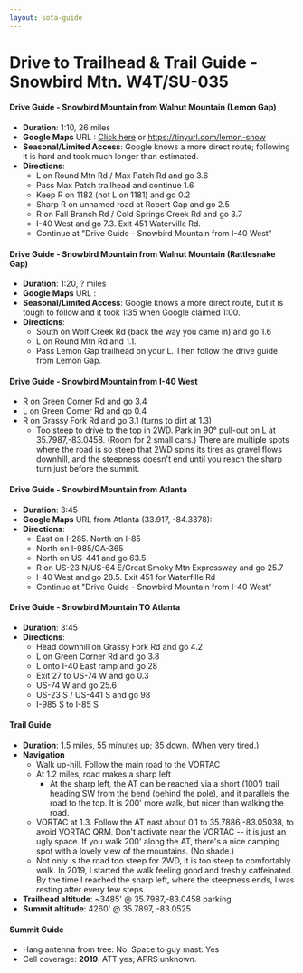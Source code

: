 ```yaml
---
layout: sota-guide
---
```

# Drive to Trailhead & Trail Guide - Snowbird Mtn. W4T/SU-035

#### Drive Guide - Snowbird Mountain from Walnut Mountain (Lemon Gap)

- **Duration**: 1:10, 26 miles
- **Google Maps** URL : [Click here](https://www.google.com/maps/dir/35.82536,+-82.93744/'35.7987,-83.0458'/@35.7927334,-83.0751278,13z/data=!4m15!4m14!1m3!2m2!1d-82.93744!2d35.82536!1m3!2m2!1d-83.0458!2d35.7987!2m3!6e0!7e2!8j1503724320!3e0!5i1) or https://tinyurl.com/lemon-snow
- **Seasonal/Limited Access**: Google knows a more direct route; following it is hard and took much longer than estimated.
- **Directions**:
  - L on Round Mtn Rd / Max Patch Rd and go 3.6
  - Pass Max Patch trailhead and continue 1.6
  - Keep R on 1182 (not L on 1181) and go 0.2
  - Sharp R on unnamed road at Robert Gap and go 2.5
  - R on Fall Branch Rd / Cold Springs Creek Rd and go 3.7
  - I-40 West and go 7.3.  Exit 451 Waterville Rd.
  - Continue at "Drive Guide - Snowbird Mountain from I-40 West"

#### Drive Guide - Snowbird Mountain from Walnut Mountain (Rattlesnake Gap)

- **Duration**: 1:20, ? miles
- **Google Maps** URL : 
- **Seasonal/Limited Access**: Google knows a more direct route, but it is tough to follow and it took 1:35 when Google claimed 1:00.
- **Directions**:
  - South on Wolf Creek Rd (back the way you came in) and go 1.6
  - L on Round Mtn Rd and 1.1.
  - Pass Lemon Gap trailhead on your L.  Then follow the drive guide from Lemon Gap.

#### Drive Guide - Snowbird Mountain from I-40 West

- R on Green Corner Rd and go 3.4
- L on Green Corner Rd and go 0.4
- R on Grassy Fork Rd and go 3.1  (turns to dirt at 1.3)
  - Too steep to drive to the top in 2WD.  Park in 90° pull-out on L at 35.7987,-83.0458.  (Room for 2 small cars.)  There are multiple spots where the road is so steep that 2WD spins its tires as gravel flows downhill, and the steepness doesn't end until you reach the sharp turn just before the summit. 

#### Drive Guide - Snowbird Mountain from Atlanta

* **Duration**: 3:45
* **Google Maps** URL from Atlanta (33.917, -84.3378): 
* **Directions**:
    * East on I-285. North on I-85
    * North on I-985/GA-365
    * North on US-441 and go 63.5
    * R on US-23 N/US-64 E/Great Smoky Mtn Expressway and go 25.7
    * I-40 West and go 28.5. Exit 451 for Waterfille Rd
    * Continue at "Drive Guide - Snowbird Mountain from I-40 West"



#### Drive Guide - Snowbird Mountain TO Atlanta
* **Duration**: 3:45
* **Directions**:
    * Head downhill on Grassy Fork Rd and go 4.2
    * L on Green Corner Rd and go 3.8
    * L onto I-40 East ramp and go 28
    * Exit 27 to US-74 W and go 0.3
    * US-74 W and go 25.6
    * US-23 S / US-441 S and go 98
    * I-985 S to I-85 S

#### Trail Guide

* **Duration**: 1.5 miles, 55 minutes up; 35 down. (When very tired.)
* **Navigation**
    * Walk up-hill.  Follow the main road to the VORTAC
    * At 1.2 miles, road makes a sharp left
        * At the sharp left, the AT can be reached via a short (100') trail heading SW from the bend (behind the pole), and it parallels the road to the top.  It is 200' more walk, but nicer than walking the road.
    * VORTAC at 1.3.  Follow the AT east about 0.1 to 35.7886,-83.05038, to avoid VORTAC QRM. Don't activate near the VORTAC -- it is just an ugly space. If you walk 200' along the AT, there's a nice camping spot with a lovely view of the mountains. (No shade.)
    * Not only is the road too steep for 2WD, it is too steep to comfortably walk. In 2019, I started the walk feeling good and freshly caffeinated. By the time I reached the sharp left, where the steepness ends, I was resting after every few steps.
* **Trailhead altitude**: ~3485' @ 35.7987,-83.0458 parking
* **Summit altitude**: 4260' @ 35.7897, -83.0525

#### Summit Guide

* Hang antenna from tree: No.  Space to guy mast: Yes
* Cell coverage: **2019**: ATT yes; APRS unknown.

